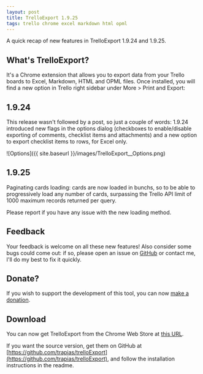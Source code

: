```yaml
---
layout: post
title: TrelloExport 1.9.25
tags: trello chrome excel markdown html opml
---
```


A quick recap of new features in TrelloExport 1.9.24 and 1.9.25.

## What's TrelloExport?
It's a Chrome extension that allows you to export data from your Trello boards to Excel, Markdown, HTML and OPML files.
Once installed, you will find a new option in Trello right sidebar under More > Print and Export:

## 1.9.24
This release wasn't followed by a post, so just a couple of words: 1.9.24 introduced new flags in the options dialog (checkboxes to enable/disable exporting of comments, checklist items and attachments) and a new option to export checklist items to rows, for Excel only.

![Options]({{ site.baseurl }}/images/TrelloExport__Options.png)


## 1.9.25
Paginating cards loading: cards are now loaded in bunchs, so to be able to progressively load any number of cards, surpassing the Trello API limit of 1000 maximum records returned per query.

Please report if you have any issue with the new loading method.


## Feedback
Your feedback is welcome on all these new features! Also consider some bugs could come out: if so, please open an issue on [GitHub](https://github.com/trapias/trelloExport/issues) or contact me, I'll do my best to fix it quickly.

## Donate?
If you wish to support the development of this tool, you can now [make a donation](https://trapias.github.io/donate/).

## Download
You can now get TrelloExport from the Chrome Web Store at [this URL](https://chrome.google.com/webstore/detail/trelloexport/kmmnaeamjfdnbhljpedgfchjbkbomahp).

If you want the source version, get them on GitHub at [https://github.com/trapias/trelloExport](https://github.com/trapias/trelloExport), and follow the installation instructions in the readme.
